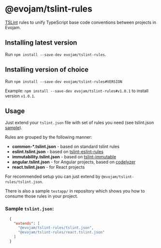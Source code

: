 # @evojam/tslint-rules

[TSLint](https://palantir.github.io/tslint/) rules to unify TypeScript base code conventions between projects in Evojam.

## Installing latest version

Run `npm install --save-dev evojam/tslint-rules`.

## Installing version of choice

Run `npm install --save-dev evojam/tslint-rules#VERSION`

Example: `npm install --save-dev evojam/tslint-rules#v1.0.1` to install version `v1.0.1`.

## Usage

Just extend your `tslint.json` file with set of rules you need (see tslint.json [sample](#sample)).

Rules are grouped by the following manner:
* **common-\*.tslint.json** - based on standard tslint rules
* **eslint.tslint.json** - based on [tslint-eslint-rules](https://github.com/buzinas/tslint-eslint-rules)
* **immutability.tslint.json** - based on [tslint-immutable](https://github.com/jonaskello/tslint-immutable)
* **angular.tslint.json** - for Angular projects, based on [codelyzer](https://github.com/mgechev/codelyzer)
* **react.tslint.json** - for React projects

For recommended setup you can just extend by `@evojam/tslint-rules/tslint.json`.

There is also a sample `testapp/` in repository which shows you how to consume those rules in your project.

### <a name="sample"></a>Sample `tslint.json`:

```json
  {
    "extends": [
      "@evojam/tslint-rules/tslint.json",
      "@evojam/tslint-rules/react.tslint.json"
    ]
  }
```
